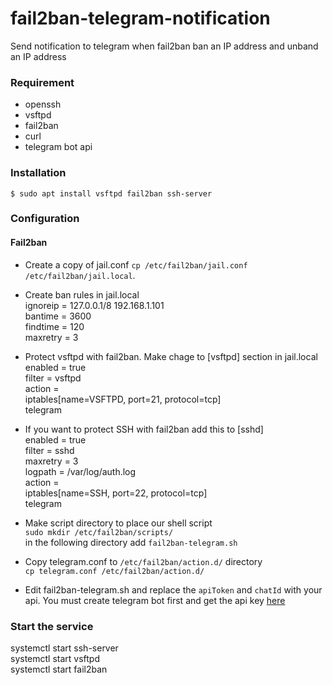 # fail2ban-telegram-notification
Send notification to telegram when fail2ban ban an IP address and unband an IP address

### Requirement
- openssh
- vsftpd 
- fail2ban
- curl
- telegram bot api

### Installation
`$ sudo apt install vsftpd fail2ban ssh-server`

### Configuration
#### Fail2ban
- Create a copy of jail.conf `cp /etc/fail2ban/jail.conf /etc/fail2ban/jail.local`.
- Create ban rules in jail.local <br>
   ignoreip = 127.0.0.1/8 192.168.1.101   
   bantime = 3600  
   findtime = 120   
   maxretry = 3  
  
- Protect vsftpd with fail2ban. Make chage to [vsftpd] section in jail.local
   enabled = true  
   filter  = vsftpd  
   action  =  
   iptables[name=VSFTPD, port=21, protocol=tcp]  
   telegram
   
 - If you want to protect SSH with fail2ban add this to [sshd]  
   enabled = true  
   filter  = sshd   
   maxretry = 3  
   logpath = /var/log/auth.log  
   action  =  
   iptables[name=SSH, port=22, protocol=tcp]  
   telegram 
   
 - Make script directory to place our shell script  
 `sudo mkdir /etc/fail2ban/scripts/`  
 in the following directory add `fail2ban-telegram.sh`  
 
 - Copy telegram.conf to `/etc/fail2ban/action.d/` directory  
 `cp telegram.conf /etc/fail2ban/action.d/`
 
 - Edit fail2ban-telegram.sh and replace the `apiToken` and `chatId` with your api. You must create telegram bot first and get the api key [here](https://www.sohamkamani.com/blog/2016/09/21/making-a-telegram-bot/)
 
### Start the service  
systemctl start ssh-server  
systemctl start vsftpd  
systemctl start fail2ban
